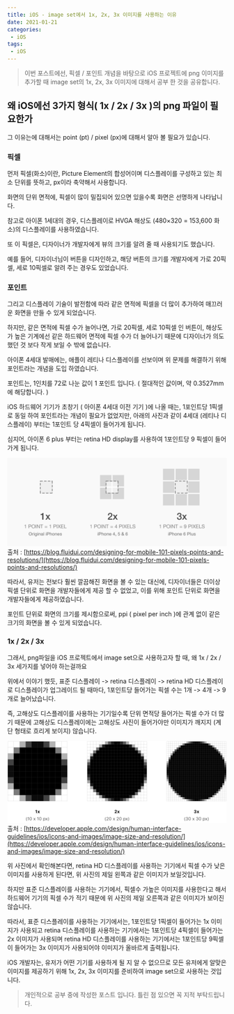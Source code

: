 ```yaml
---
title: iOS - image set에서 1x, 2x, 3x 이미지를 사용하는 이유
date: 2021-01-21
categories:
 - iOS
tags:
 - iOS
---
```


> 이번 포스트에선, 픽셀 / 포인트 개념을 바탕으로 iOS 프로젝트에 png 이미지를 추가할 때 image set의 1x, 2x, 3x 이미지에 대해서 공부 한 것을 공유합니다.

<!-- more -->

## 왜 iOS에선 3가지 형식( 1x / 2x / 3x )의 png 파일이 필요한가

그 이유는에 대해서는 point (pt) / pixel (px)에 대해서 알아 볼 필요가 있습니다. 

### 픽셀 

먼저 픽셀(화소)이란, Picture Element의 합성어이며 디스플레이를 구성하고 있는 최소 단위를 뜻하고, px이라 축약해서 사용합니다.

화면의 단위 면적에, 픽셀이 많이 밀집되어 있으면 있을수록 화면은 선명하게 나타납니다. 

참고로 아이폰 1세대의 경우, 디스플레이로 HVGA 해상도 (480×320 = 153,600 화소)의 디스플레이를 사용하였습니다.

또 이 픽셀은, 디자이너가 개발자에게 뷰의 크기를 알려 줄 때 사용되기도 했습니다.

예를 들어, 디자이너님이 버튼을 디자인하고, 해당 버튼의 크기를 개발자에게 가로 20픽셀, 세로 10픽셀로 알려 주는 경우도 있었습니다. 

### 포인트

그리고 디스플레이 기술이 발전함에 따라 같은 면적에 픽셀을 더 많이 추가하여 매끄러운 화면을 만들 수 있게 되었습니다. 

하지만, 같은 면적에 픽셀 수가 늘어나면, 가로 20픽셀, 세로 10픽셀 인 버튼이, 해상도가 높은 기계에선 같은 하드웨어 면적에 픽셀 수가 더 늘어나기 때문에 디자이너가 의도했던 것 보다 작게 보일 수 밖에 없습니다. 

아이폰 4세대 발매에는, 애플이 레티나 디스플레이를 선보이며 위 문제를 해결하기 위해 포인트라는 개념을 도입 하였습니다. 

포인트는, 1인치를 72로 나눈 값이 1 포인트 입니다. ( 절대적인 값이며, 약 0.3527mm에 해당합니다. )

iOS 하드웨어 기기가 초창기 ( 아이폰 4세대 이전 기기 )에 나올 때는, 1포인트당 1픽셀로 동일 하여 포인트라는 개념이 필요가 없었지만, 아래의 사진과 같이 4세대 (레티나 디스플레이) 부터는 1포인트 당 4픽셀이 들어가게 됩니다. 

심지어, 아이폰 6 plus 부터는 retina HD display를 사용하여 1포인트당 9 픽셀이 들어가게 됩니다.

![pic1.png](/assets/images/posts/2021-01-21-iOS-image-set/pic1.png)
출처 : [https://blog.fluidui.com/designing-for-mobile-101-pixels-points-and-resolutions/](https://blog.fluidui.com/designing-for-mobile-101-pixels-points-and-resolutions/)

따라서, 유저는 전보다 훨씬 깔끔해진 화면을 볼 수 있는 대신에, 디자이너들은 더이상 픽셀 단위로 화면을 개발자들에게 제공 할 수 없었고, 이를 위해 포인트 단위로 화면을 개발자들에게 제공하였습니다. 

포인트 단위로 화면의 크기를 제시함으로써, ppi ( pixel per inch )에 관계 없이 같은 크기의 화면을 볼 수 있게 되었습니다. 

### 1x / 2x / 3x

그래서, png파일을 iOS 프로젝트에서 image set으로 사용하고자 할 때, 왜 1x / 2x / 3x 세가지를 넣어야 하는걸까요

위에서 이야기 했듯, 표준 디스플레이 -> retina 디스플레이 -> retina HD 디스플레이 로 디스플레이가 업그레이드 될 때마다, 1포인트당 들어가는 픽셀 수는 1개 -> 4개 -> 9개로 늘어났습니다.

즉, 고해상도 디스플레이를 사용하는 기기일수록 단위 면적당 들어가는 픽셀 수가 더 많기 때문에 고해상도 디스플레이에는 고해상도 사진이 들어가야만 이미지가 깨지지 (계단 형태로 흐리게 보이지) 않습니다. 

![pic2.png](/assets/images/posts/2021-01-21-iOS-image-set/pic2.png)
출처 : [https://developer.apple.com/design/human-interface-guidelines/ios/icons-and-images/image-size-and-resolution/](https://developer.apple.com/design/human-interface-guidelines/ios/icons-and-images/image-size-and-resolution/)

위 사진에서 확인해본다면, retina HD 디스플레이를 사용하는 기기에서 픽셀 수가 낮은 이미지를 사용하게 된다면, 위 사진의 제일 왼쪽과 같은 이미지가 보일것입니다. 

하지만 표준 디스플레이를 사용하는 기기에서, 픽셀수 가높은 이미지를 사용한다고 해서 하드웨어 기기의 픽셀 수가 적기 때문에 위 사진의 제일 오른쪽과 같은 이미지가 보이진 않습니다.

따라서, 표준 디스플레이를 사용하는 기기에서는, 1포인트당 1픽셀이 들어가는 1x 이미지가 사용되고 retina 디스플레이를 사용하는 기기에서는 1포인트당 4픽셀이 들어가는 2x 이미지가 사용되며 retina HD 디스플레이를 사용하는 기기에서는 1포인트당 9픽셀이 들어가는 3x 이미지가 사용되어야 이미지가 올바르게 출력됩니다.

iOS 개발자는, 유저가 어떤 기기를 사용하게 될 지 알 수 없으므로 모든 유저에게 알맞은 이미지를 제공하기 위해 1x, 2x, 3x 이미지를 준비하여 image set으로 사용하는 것입니다. 

> 개인적으로 공부 중에 작성한 포스트 입니다. 틀린 점 있으면 꼭 지적 부탁드립니다. 